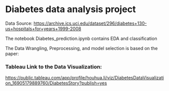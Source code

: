 # Diabetes data analysis project

Data Source: https://archive.ics.uci.edu/dataset/296/diabetes+130-us+hospitals+for+years+1999-2008

The notebook Diabetes_prediction.ipynb contains EDA and classification

The Data Wrangling, Preprocessing, and model selection is based on the paper:

### Tableau Link to the Data Visualization:
https://public.tableau.com/app/profile/houhua.li/viz/DiabetesDataVisualization_16905179889760/DiabetesStory?publish=yes